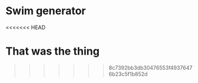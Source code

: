 # Swim generator
<<<<<<< HEAD

That was the thing
=======
 
>>>>>>> 8c7392bb3db30476553f49376476b23c5f1b852d
